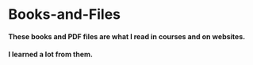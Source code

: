 # Books-and-Files

#### These books and PDF files are what I read in courses and on websites.

#### I learned a lot from them.
